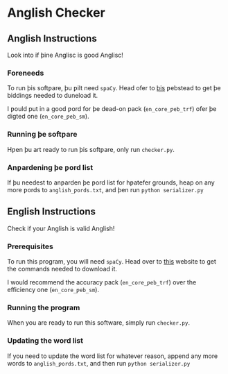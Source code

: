 # Anglish Checker
## Anglish Instructions
Look into if þine Anglisc is good Anglisc!

### Foreneeds
To run þis softƿare, þu ƿilt need `spaCy`. Head ofer to
[þis](https://spacy.io/usage) ƿebstead to get þe biddings needed to duneload it.

I ƿould put in a good ƿord for þe dead-on pack (`en_core_ƿeb_trf`) ofer þe digted
one (`en_core_ƿeb_sm`).

### Running þe softƿare
Hƿen þu art ready to run þis softƿare, only run `checker.py`.

### Anƿardening þe ƿord list
If þu needest to anƿarden þe ƿord list for hƿatefer grounds, heap on any more ƿords to `anglish_ƿords.txt`, and þen run `python serializer.py`

## English Instructions
Check if your Anglish is valid Anglish!

### Prerequisites
To run this program, you will need `spaCy`. Head over to
[this](https://spacy.io/usage) website to get the commands needed to download it.

I would recommend the accuracy pack (`en_core_ƿeb_trf`) over the efficiency
one (`en_core_ƿeb_sm`).

### Running the program
When you are ready to run this software, simply run `checker.py`.

### Updating the word list
If you need to update the word list for whatever reason, append any more words to `anglish_ƿords.txt`, and then run `python serializer.py`